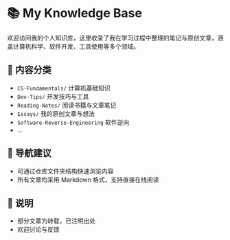 # 📚 My Knowledge Base

欢迎访问我的个人知识库，这里收录了我在学习过程中整理的笔记与原创文章，涵盖计算机科学、软件开发、工具使用等多个领域。

## 📁 内容分类

- `CS-Fundamentals/` 计算机基础知识
- `Dev-Tips/` 开发技巧与工具
- `Reading-Notes/` 阅读书籍与文章笔记
- `Essays/` 我的原创文章与想法
- `Software-Reverse-Engineering` 软件逆向
- ...

## 🧭 导航建议

- 可通过仓库文件夹结构快速浏览内容
- 所有文章均采用 Markdown 格式，支持直接在线阅读

## 📌 说明

- 部分文章为转载，已注明出处
- 欢迎讨论与反馈

